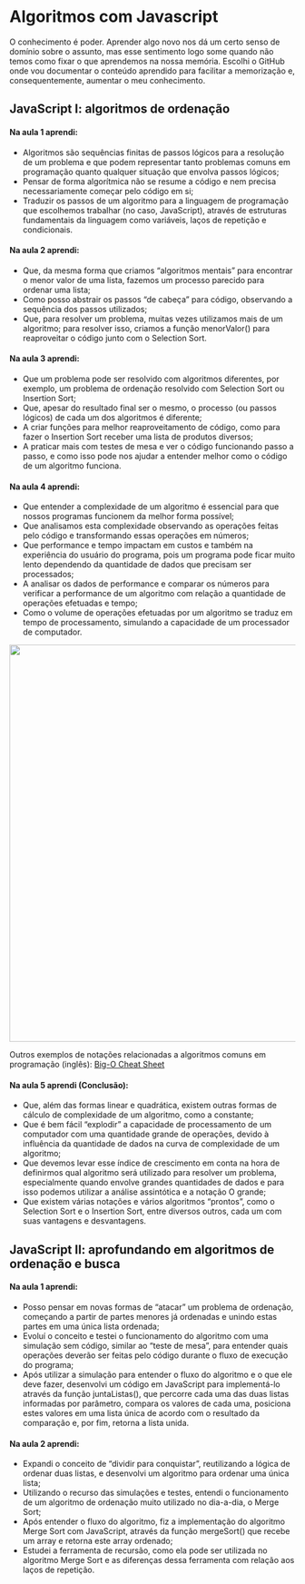 # Algoritmos com Javascript

O conhecimento é poder. Aprender algo novo nos dá um certo senso de domínio sobre o assunto, mas esse sentimento logo some quando não temos como fixar o que aprendemos na nossa memória. Escolhi o GitHub onde vou documentar o conteúdo aprendido para facilitar a memorização e, consequentemente, aumentar o meu conhecimento.

## JavaScript I: algoritmos de ordenação

#### Na aula 1 aprendi:

- Algoritmos são sequências finitas de passos lógicos para a resolução de um problema e que podem representar tanto problemas comuns em programação quanto qualquer situação que envolva passos lógicos;
- Pensar de forma algorítmica não se resume a código e nem precisa necessariamente começar pelo código em si;
- Traduzir os passos de um algoritmo para a linguagem de programação que escolhemos trabalhar (no caso, JavaScript), através de estruturas fundamentais da linguagem como variáveis, laços de repetição e condicionais.

#### Na aula 2 aprendi:

- Que, da mesma forma que criamos “algoritmos mentais” para encontrar o menor valor de uma lista, fazemos um processo parecido para ordenar uma lista;
- Como posso abstrair os passos “de cabeça” para código, observando a sequência dos passos utilizados;
- Que, para resolver um problema, muitas vezes utilizamos mais de um algoritmo; para resolver isso, criamos a função menorValor() para reaproveitar o código junto com o Selection Sort.

#### Na aula 3 aprendi:

- Que um problema pode ser resolvido com algoritmos diferentes, por exemplo, um problema de ordenação resolvido com Selection Sort ou Insertion Sort;
- Que, apesar do resultado final ser o mesmo, o processo (ou passos lógicos) de cada um dos algoritmos é diferente;
- A criar funções para melhor reaproveitamento de código, como para fazer o Insertion Sort receber uma lista de produtos diversos;
- A praticar mais com testes de mesa e ver o código funcionando passo a passo, e como isso pode nos ajudar a entender melhor como o código de um algoritmo funciona.

#### Na aula 4 aprendi:

- Que entender a complexidade de um algoritmo é essencial para que nossos programas funcionem da melhor forma possível;
- Que analisamos esta complexidade observando as operações feitas pelo código e transformando essas operações em números;
- Que performance e tempo impactam em custos e também na experiência do usuário do programa, pois um programa pode ficar muito lento dependendo da quantidade de dados que precisam ser processados;
- A analisar os dados de performance e comparar os números para verificar a performance de um algoritmo com relação a quantidade de operações efetuadas e tempo;
- Como o volume de operações efetuadas por um algoritmo se traduz em tempo de processamento, simulando a capacidade de um processador de computador.
<div align="center">
<img src="https://lh3.googleusercontent.com/fife/AAbDypAAmidM3qKO8wRFRln750DkIoQdKtaPCKCdJJyZmWGHSSRh4rBBfqzTDxK891sK72dJdwm5pCJnsWVk0MJGgSnAMbWV7-yeSGArp5DlUi9KlIi00xkGYwbRbSnDWOAikMwszy0KQQQooLqUbS0nCrtyyMngXqFQpw7kYRJvpVbp71vPA3Zsyglro8vy-FtXGKTVUv80kBm_Y8UCR2momxrnY1cSg34S57p66IHM35wPJ1D3ue0ZQbvi_aIGxD93bIkYyyRwqBzRWfgevuf1uldFnX16GGVJPgx3ABCJkcVo4Swnul-2rnG_z1O6Sv1SzHisr5_oNufXzVtna15dhd6ZYj_2FuiJucAsRF82ojHTrEXTY9M9kRdWz_0gqw1hXr36DGsxNliYhSyJXZDDf-PH17FOy1q4G7b0bUjbc9bLUFA88K-XIB69sTTg3GIPdryRcw3CeQv5CWylFgg6CbCUQWAQO7ioTQ9KzHOAOyw9cxlJOb6qPwJGuOxT5hz3HmZlmqfO5vWmI8jU8-cvpV_eGVVlnAULqpZnK5Gf-5-iBbTglZT0DTGfimrO10Ecf0_geL6pdgXyEl0tO79QUwFTa3Wpl6vLiuljSzR5m5EowyaZmbmizTeaYZWWuXo06w03Nqs9M-xYBoEGcHfurDjTIpf31YSS2uAIay9N9b7pnBkyQOMdftFXun5LPxeiW724Zzabr36MVYbR7J_9Q3eDjh8Dm-1HFO2ol4soIvv_dpwzJFDz79_qNqBJzBDOYrCPXrLUHy0TMvzNTcCMy0S7Ucn4we9r2psVcQ2-9oDwld5bWXJNnNePYBnWkPQgymjvv2ZXcj9c4XgRbpVq-2ttz7JTrl2c7W4mwHF-qrwP0nnURM3vfEd1e1R9ABx01kesMM8ikJS8lddgsEsZEy5jtExgi06zbyfhFuKrYXAq25p2Kfxa2bzRQ-okPs_H4hBY7_HCeRF1vram_p8epAF505NKdMfj8cj-mYE4lU9Fqwl3S4Bi8Vkmgo-EwICYRHL7DL5Ma3lYI4LEipnRsWYO8i8JC75RdAphxO8Q4IRF614BkMFXwsETRu3Ar8_RsE_VfLum_UKIuxz5Vwk7HGUfywR0icVV3amvMuGT-uNJNOxgUZEd21GFEAtRW9wFRrSpLvW7LASbtt5Y0Wezipm4zi44nuTi8qyArcXiDBaK1LiTc-Y8GCyN0h3uMGX7YWut8G2xNsLeZ6vHpEkz7LXQGS31MDewERHdPebJUvB48dbIuygTcdb2Z6byRYnYdBI9Wx8=w1920-h969" width="700px">
</div>
<p>Outros exemplos de notações relacionadas a algoritmos comuns em programação (inglês): <a href="https://www.bigocheatsheet.com/" target="_blank">Big-O Cheat Sheet</a></p>

#### Na aula 5 aprendi (Conclusão):

- Que, além das formas linear e quadrática, existem outras formas de cálculo de complexidade de um algoritmo, como a constante;
- Que é bem fácil “explodir” a capacidade de processamento de um computador com uma quantidade grande de operações, devido à influência da quantidade de dados na curva de complexidade de um algoritmo;
- Que devemos levar esse índice de crescimento em conta na hora de definirmos qual algoritmo será utilizado para resolver um problema, especialmente quando envolve grandes quantidades de dados e para isso podemos utilizar a análise assintótica e a notação O grande;
- Que existem várias notações e vários algoritmos “prontos”, como o Selection Sort e o Insertion Sort, entre diversos outros, cada um com suas vantagens e desvantagens.

## JavaScript II: aprofundando em algoritmos de ordenação e busca

#### Na aula 1 aprendi:

- Posso pensar em novas formas de “atacar” um problema de ordenação, começando a partir de partes menores já ordenadas e unindo estas partes em uma única lista ordenada;
- Evoluí o conceito e testei o funcionamento do algoritmo com uma simulação sem código, similar ao “teste de mesa”, para entender quais operações deverão ser feitas pelo código durante o fluxo de execução do programa;
- Após utilizar a simulação para entender o fluxo do algoritmo e o que ele deve fazer, desenvolvi um código em JavaScript para implementá-lo através da função juntaListas(), que percorre cada uma das duas listas informadas por parâmetro, compara os valores de cada uma, posiciona estes valores em uma lista única de acordo com o resultado da comparação e, por fim, retorna a lista unida.

#### Na aula 2 aprendi:

- Expandi o conceito de “dividir para conquistar”, reutilizando a lógica de ordenar duas listas, e desenvolvi um algoritmo para ordenar uma única lista;
- Utilizando o recurso das simulações e testes, entendi o funcionamento de um algoritmo de ordenação muito utilizado no dia-a-dia, o Merge Sort;
- Após entender o fluxo do algoritmo, fiz a implementação do algoritmo Merge Sort com JavaScript, através da função mergeSort() que recebe um array e retorna este array ordenado;
- Estudei a ferramenta de recursão, como ela pode ser utilizada no algoritmo Merge Sort e as diferenças dessa ferramenta com relação aos laços de repetição.
